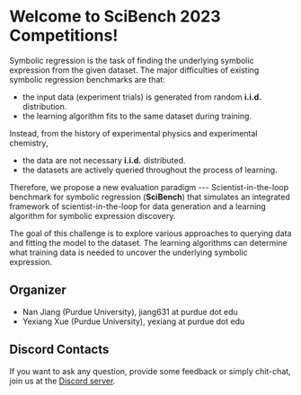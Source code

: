 # Welcome to SciBench 2023 Competitions!

Symbolic regression is the task of finding the underlying symbolic expression from the given dataset. 
The major difficulties of existing symbolic regression benchmarks are that:
- the input data (experiment trials) is generated from random **i.i.d.** distribution.
- the learning algorithm fits to the same dataset during training.

Instead, from the history of experimental physics and experimental chemistry, 
- the data are not necessary **i.i.d.** distributed.
- the datasets are actively queried throughout the process of learning. 


Therefore, we propose a new evaluation paradigm --- Scientist-in-the-loop benchmark for symbolic regression (**SciBench**) that simulates an integrated framework of scientist-in-the-loop for data generation and a learning algorithm for symbolic expression discovery. 

The goal of this challenge is to explore various approaches to querying data and fitting the model to the dataset. The learning algorithms can determine what training data is needed to uncover the underlying symbolic expression.




## Organizer
- Nan Jiang (Purdue University), jiang631 at purdue dot edu
- Yexiang Xue (Purdue University), yexiang at purdue dot edu


## Discord Contacts

If you want to ask any question, provide some feedback or simply chit-chat, join us at the [Discord server](https://discord.gg/MeGnkHr4).


